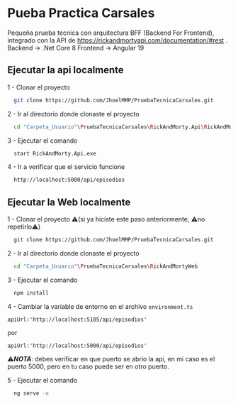 # Pueba Practica Carsales

Pequeña prueba tecnica con arquitectura BFF (Backend For Frontend), integrado con la API de https://rickandmortyapi.com/documentation/#rest .
Backend -> .Net Core 8
Frontend -> Angular 19




## Ejecutar la api localmente

1 - Clonar el proyecto

```bash
  git clone https://github.com/JhoelMMP/PruebaTecnicaCarsales.git
```

2 - Ir al directorio donde clonaste el proyecto

```bash
  cd "Carpeta_Usuario"\PruebaTecnicaCarsales\RickAndMorty.Api\RickAndMorty.Api.Publish
```

3 - Ejecutar el comando

```bash
  start RickAndMorty.Api.exe
```

4 - Ir a verificar que el servicio funcione

```bash
  http://localhost:5000/api/episodios
```

## Ejecutar la Web localmente

1 - Clonar el proyecto ⚠️(si ya hiciste este paso anteriormente, ⚠️no repetirlo⚠️)

```bash
  git clone https://github.com/JhoelMMP/PruebaTecnicaCarsales.git
```

2 - Ir al directorio donde clonaste el proyecto

```bash
  cd "Carpeta_Usuario"\PruebaTecnicaCarsales\RickAndMortyWeb
```
3 - Ejecutar el comando

```bash
  npm install
```
4 - Cambiar la variable de entorno en el archivo ```environment.ts```


`apiUrl:'http://localhost:5105/api/episodios'`

por

`apiUrl:'http://localhost:5000/api/episodios'`

⚠️***NOTA***: debes verificar en que puerto se abrio la api, en mi caso es el puerto 5000, pero en tu caso puede ser en otro puerto.

5 - Ejecutar el comando

```bash
  ng serve -o
```
